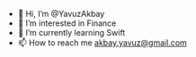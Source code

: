 - 👋 Hi, I’m @YavuzAkbay
- 👀 I’m interested in Finance
- 🌱 I’m currently learning Swift
- 📫 How to reach me akbay.yavuz@gmail.com

<!---
YavuzAkbay/YavuzAkbay is a ✨ special ✨ repository because its `README.md` (this file) appears on your GitHub profile.
You can click the Preview link to take a look at your changes.
--->
